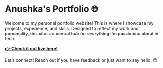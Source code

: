 # Anushka's Portfolio 🌐

Welcome to my personal portfolio website! This is where I showcase my projects, experience, and skills. Designed to reflect my work and personality, this site is a central hub for everything I'm passionate about in tech.  

[**👉 Check it out live here!**](https://anushkaportfolio814.netlify.app/)

Let’s connect! Reach out if you have feedback or just want to say hello. 😊
